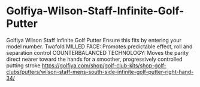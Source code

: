 # Golfiya-Wilson-Staff-Infinite-Golf-Putter
 Golfiya Wilson Staff Infinite Golf Putter Ensure this fits by entering your model number. Twofold MILLED FACE: Promotes predictable effect, roll and separation control COUNTERBALANCED TECHNOLOGY: Moves the parity direct nearer toward the hands for a smoother, progressively controlled putting stroke https://golfiya.com/shop/golf-club-kits/shop-golf-clubs/putters/wilson-staff-mens-south-side-infinite-golf-putter-right-hand-34/
